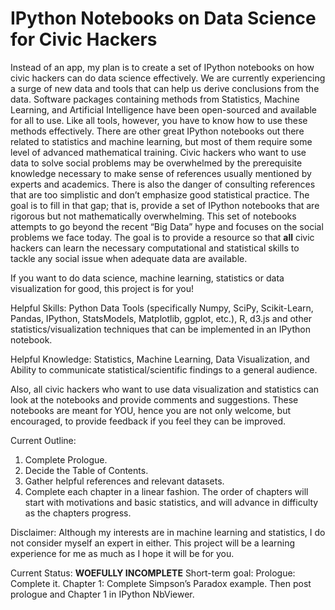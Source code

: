 IPython Notebooks on Data Science for Civic Hackers
============

Instead of an app, my plan is to create a set of IPython notebooks on how civic hackers can do data science effectively. We are currently experiencing a surge of new data and tools that can help us derive conclusions from the data.
Software packages containing methods from Statistics, Machine Learning, and Artificial Intelligence have been open-sourced and available for all to use.
Like all tools, however, you have to know how to use these methods effectively. There are other great IPython notebooks out there related to statistics and machine learning, but most of them require some level of advanced mathematical training.
Civic hackers who want to use data to solve social problems may be overwhelmed by the prerequisite knowledge necessary to make sense of references usually mentioned by experts and academics.
There is also the danger of consulting references that are too simplistic and don’t emphasize good statistical practice.
The goal is to fill in that gap; that is, provide a set of IPython notebooks that are rigorous but not mathematically overwhelming. This set of notebooks attempts to go beyond the recent “Big Data” hype and focuses on the social problems we face today.
The goal is to provide a resource so that **all** civic hackers can learn the necessary computational and statistical skills to tackle any social issue when adequate data are available.

If you want to do data science, machine learning, statistics or data visualization for good, this project is for you! 

Helpful Skills: Python Data Tools (specifically Numpy, SciPy, Scikit-Learn, Pandas, IPython, StatsModels, Matplotlib, ggplot, etc.), R, d3.js and other statistics/visualization techniques that can be implemented in an IPython notebook. 

Helpful Knowledge: Statistics, Machine Learning, Data Visualization, and Ability to communicate statistical/scientific findings to a general audience.

Also, all civic hackers who want to use data visualization and statistics can look at the notebooks and provide comments and suggestions. These notebooks are meant for YOU, hence you are not only welcome, but encouraged, to provide feedback if you feel they can be improved. 

Current Outline:
1. Complete Prologue.
2. Decide the Table of Contents.
3. Gather helpful references and relevant datasets.
4. Complete each chapter in a linear fashion. The order of chapters will start with motivations and basic statistics, and will advance in difficulty as the chapters progress.

Disclaimer: Although my interests are in machine learning and statistics, I do not consider myself an expert in either. This project will be a learning experience for me as much as I hope it will be for you.

Current Status: **WOEFULLY INCOMPLETE**
Short-term goal: Prologue: Complete it.
Chapter 1: Complete Simpson’s Paradox example.
Then post prologue and Chapter 1 in IPython NbViewer.
